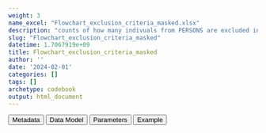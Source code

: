```yaml
---
weight: 3
name_excel: "Flowchart_exclusion_criteria_masked.xlsx"
description: "counts of how many indivuals from PERSONS are excluded in the study population"
slug: "Flowchart_exclusion_criteria_masked"
datetime: 1.7067919e+09
title: Flowchart_exclusion_criteria_masked
author: ''
date: '2024-02-01'
categories: []
tags: []
archetype: codebook
output: html_document
---
```


<div class="tab">
<button class="tablinks" onclick="openCity(event, &#39;Metadata&#39;)" id="defaultOpen">Metadata</button>
<button class="tablinks" onclick="openCity(event, &#39;Data Model&#39;)">Data Model</button>
<button class="tablinks" onclick="openCity(event, &#39;Parameters&#39;)">Parameters</button>
<button class="tablinks" onclick="openCity(event, &#39;Example&#39;)">Example</button>
</div>
<div class="tabcontent"></div>
